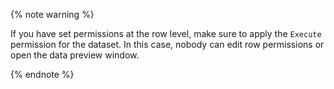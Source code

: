 {% note warning %}

If you have set permissions at the row level, make sure to apply the `Execute` permission for the dataset.  In this case, nobody can edit row permissions or open the data preview window.

{% endnote %}

